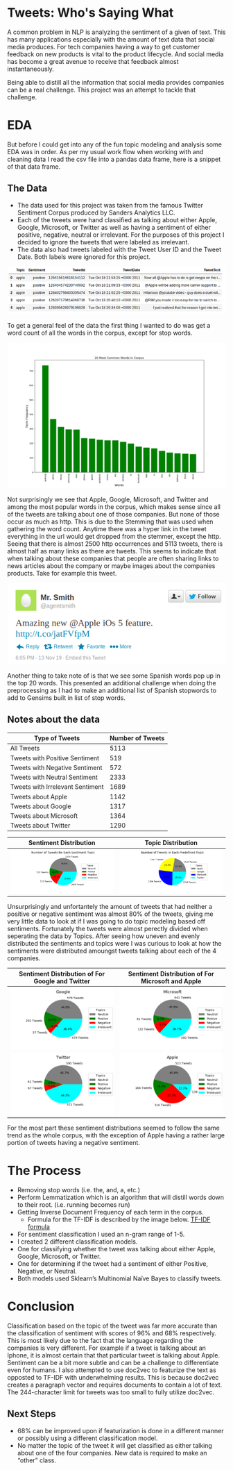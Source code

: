 # Tweets: Who's Saying What
A common problem in NLP is analyzing the sentiment of a given of text. This has many applications especially with the amount of text data that social media produces. For tech companies having a way to get customer feedback on new products is vital to the
product lifecycle. And social media has become a great avenue to receive that feedback almost instantaneously. 

Being able to distill all the information that social media provides companies can be a real
challenge. This project was an attempt to tackle that challenge.

# EDA

But before I could get into any of the fun topic modeling and analysis some EDA was in order. As per my usual work flow when working with and cleaning data I read the csv file into a pandas data frame, here is a snippet of that data frame.

## The Data

- The data used for this project was taken from the famous Twitter Sentiment Corpus produced by Sanders Analytics LLC.
- Each of the tweets were hand classified as talking about either Apple, Google, Microsoft, or Twitter as well as having a sentiment of either positive, negative, neutral or irrelevant. For the purposes of this project I decided to ignore the tweets that were labeled as irrelevant.
- The data also had tweets labeled with the Tweet User ID and the Tweet Date. Both labels were ignored for this project.

![picture of the dataframe of the csv file](media/other/twitter_df.png)

To get a general feel of the data the first thing I wanted to do was get a word count of all the words in the corpus, except for stop words.

![Word Count for Corpus](media/tf/tf_whole_corpus.png)

Not surprisingly we see that Apple, Google, Microsoft, and Twitter and among the most popular words in the corpus, which makes sense since all of the tweets are talking about one of those companies. But none of those occur as much as http. This is due to the Stemming that was used when gathering the word count. Anytime there was a hyper link in the tweet everything in the url would get dropped from the stemmer, except the http. Seeing that there is almost 2500 http occurrences and 5113 tweets, there is almost half as many links as there are tweets. This seems to indicate that when talking about these companies that people are often sharing links to news articles about the company or maybe images about the companies products. Take for example this tweet.

![Example tweet](media/other/example_tweet.png)

Another thing to take note of is that we see some Spanish words pop up in the top 20 words. This presented an additional challenge when doing the preprocessing as I had to make an additional list of Spanish stopwords to add to Gensims built in list of stop words.  

## Notes about the data



| Type of Tweets                   | Number of Tweets |
| -------------------------------- | --------------   |
| All Tweets                       | 5113             |
| Tweets with Positive Sentiment   | 519              |
| Tweets with Negative Sentiment   | 572              |
| Tweets with Neutral Sentiment    | 2333             |
| Tweets with Irrelevant Sentiment | 1689             |
| Tweets about Apple               | 1142             |
| Tweets about Google              | 1317             |
| Tweets about Microsoft           | 1364             |
| Tweets about Twitter             | 1290             |



| Sentiment Distribution                                      | Topic Distribution                                           |
|------------------------------------------------------------ | ------------------------------------------------------------ |
| ![Pie Chart about Data](media/sentiments/sentiment_pie.png) | ![Pie Chart about Data](media/categories/categories_pie.png) |


Unsurprisingly and unfortantely the amount of tweets that had neither a positive or negative sentiment was almost 80% of the tweets, giving me very little data to look at if I was going to do topic modeling based off sentiments. Fortunately the tweets were almost perectly divided when seperating the data by Topics. After seeing how uneven and evenly distributed the sentiments and topics were I was curious to look at how the sentiments were distributed amoungst tweets talking about each of the 4 companies.

|  Sentiment Distribution of For Google and Twitter     | Sentiment Distribution of For Microsoft and Apple       |
|------------------------------------------------------ | ------------------------------------------------------- |
| ![Pie Chart](media/sentiments/google_sentiments.png)  | ![Pie Chart](media/sentiments/microsoft_sentiments.png) |
| ![Pie Chart](media/sentiments/twitter_sentiments.png) | ![Pie Chart](media/sentiments/apple_sentiments.png)     |

For the most part these sentiment distributions seemed to follow the same trend as the whole corpus, with the exception of Apple having a rather large portion of tweets having a negative sentiment.

# The Process
- Removing stop words (i.e. the, and, a, etc.)
- Perform Lemmatization which is an algorithm that will distill words down to their root. (i.e. running becomes run)
- Getting Inverse Document Frequency of each term in the corpus.
  - Formula for the TF-IDF is described by the image below.
    [TF-IDF formula]('media/other/tfidf_formula.png')
- For sentiment classification I used an n-gram range of 1-5.
- I created 2 different classification models.
- One for classifying whether the tweet was talking about either Apple, Google, Microsoft, or Twitter.
- One for determining if the tweet had a sentiment of either Positive, Negative, or Neutral.
- Both models used Sklearn’s Multinomial Naïve Bayes to classify tweets.

# Conclusion
Classification based on the topic of the tweet was far more accurate than the classification of sentiment with scores of 96% and 68% respectively. This is most likely due to the fact that the language regarding the companies is very different. For example if a tweet is talking about an Iphone, it is almost certain that that particular tweet is talking about Apple. Sentiment can be a bit more subtle and can be a challenge to differentiate even for humans. I also attempted to use doc2vec to featurize the text as opposted to TF-IDF with underwhelming results. This is because doc2vec creates a paragraph vector and requires documents to contain a lot of text. The 244-character limit for tweets was too small to fully utilize doc2vec.

## Next Steps
- 68% can be improved upon if featurization is done in a different manner or possibly using a different classification model.
- No matter the topic of the tweet it will get classified as either talking about one of the four companies. New data is required to make an “other” class.
